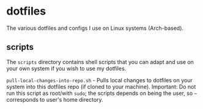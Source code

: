 # dotfiles

The various dotfiles and configs I use on Linux systems (Arch-based).

## scripts

The `scripts` directory contains shell scripts that you can adapt and use on your own system if you wish to use my dotfiles.

`pull-local-changes-into-repo.sh` - Pulls local changes to dotfiles on your system into this dotfiles repo (if cloned to your machine).
Important: Do not run this script as root/with `sudo`; the scripts depends on being the user, so `~` corresponds to user's home directory.
